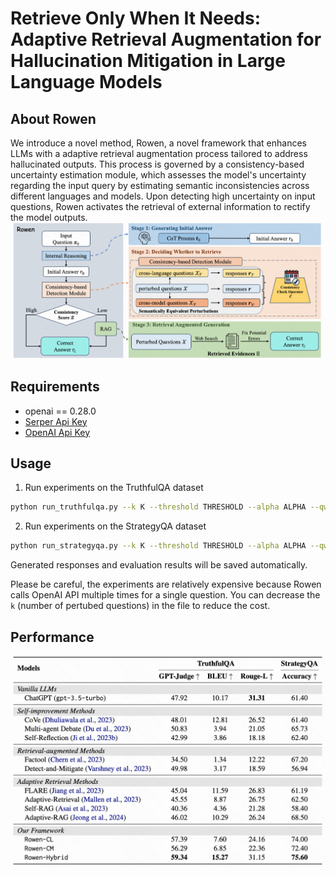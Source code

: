# Retrieve Only When It Needs: Adaptive Retrieval Augmentation for Hallucination Mitigation in Large Language Models

## About Rowen
We introduce a novel method, Rowen, a novel framework that enhances LLMs with a adaptive retrieval augmentation process tailored to address hallucinated outputs. This process is governed by a consistency-based uncertainty estimation module, which assesses the model's uncertainty regarding the input query by estimating semantic inconsistencies across different languages and models. Upon detecting high uncertainty on input questions, Rowen activates the retrieval of external information to rectify the model outputs.
![Overview](fig/method.png)

## Requirements
- openai == 0.28.0
- [Serper Api Key](https://serper.dev/)
- [OpenAI Api Key](https://chat.openai.com)

## Usage
1. Run experiments on the TruthfulQA dataset

```bash
python run_truthfulqa.py --k K --threshold THRESHOLD --alpha ALPHA --qwen_model_name qwen-max-0428 --mode hybrid
```

2. Run experiments on the StrategyQA dataset

```bash
python run_strategyqa.py --k K --threshold THRESHOLD --alpha ALPHA --qwen_model_name qwen-max-0428 --mode hybrid
```

Generated responses and evaluation results will be saved automatically.

Please be careful, the experiments are relatively expensive because Rowen calls OpenAI API multiple times for a single question. You can decrease the `k` (number of pertubed questions) in the file to reduce the cost.

## Performance
![Main Result of Rowen](fig/main_results.png)
